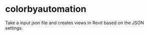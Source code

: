 # colorbyautomation

Take a input json file and creates views in Revit based on the JSON settings.

